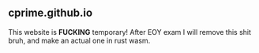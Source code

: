 ## cprime.github.io

This website is **FUCKING** temporary! After EOY exam I will remove this shit bruh, and make an actual one in rust wasm.